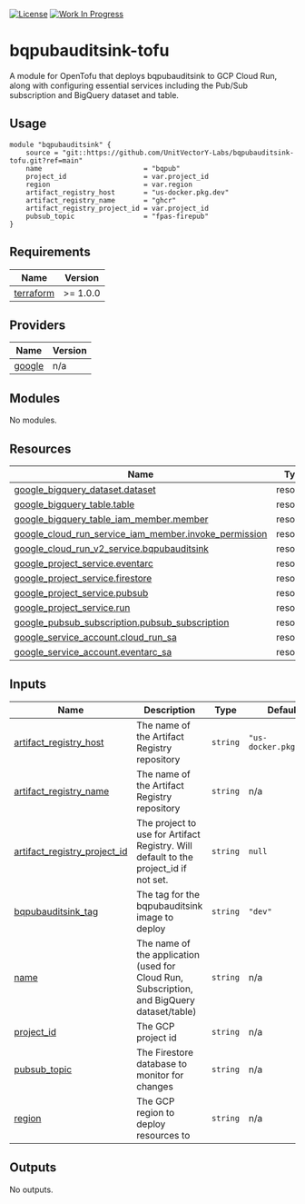 [![License](https://img.shields.io/badge/License-Apache%202.0-blue.svg)](https://opensource.org/licenses/Apache-2.0) [![Work In Progress](https://img.shields.io/badge/Status-Work%20In%20Progress-yellow)](https://guide.unitvectorylabs.com/bestpractices/status/#work-in-progress)

# bqpubauditsink-tofu

A module for OpenTofu that deploys bqpubauditsink to GCP Cloud Run, along with configuring essential services including the Pub/Sub subscription and BigQuery dataset and table.

## Usage

```hcl
module "bqpubauditsink" {
    source = "git::https://github.com/UnitVectorY-Labs/bqpubauditsink-tofu.git?ref=main"
    name                         = "bqpub"
    project_id                   = var.project_id
    region                       = var.region
    artifact_registry_host       = "us-docker.pkg.dev"
    artifact_registry_name       = "ghcr"
    artifact_registry_project_id = var.project_id
    pubsub_topic                 = "fpas-firepub"
}
```

<!-- BEGIN_TF_DOCS -->
## Requirements

| Name | Version |
|------|---------|
| <a name="requirement_terraform"></a> [terraform](#requirement\_terraform) | >= 1.0.0 |

## Providers

| Name | Version |
|------|---------|
| <a name="provider_google"></a> [google](#provider\_google) | n/a |

## Modules

No modules.

## Resources

| Name | Type |
|------|------|
| [google_bigquery_dataset.dataset](https://registry.terraform.io/providers/hashicorp/google/latest/docs/resources/bigquery_dataset) | resource |
| [google_bigquery_table.table](https://registry.terraform.io/providers/hashicorp/google/latest/docs/resources/bigquery_table) | resource |
| [google_bigquery_table_iam_member.member](https://registry.terraform.io/providers/hashicorp/google/latest/docs/resources/bigquery_table_iam_member) | resource |
| [google_cloud_run_service_iam_member.invoke_permission](https://registry.terraform.io/providers/hashicorp/google/latest/docs/resources/cloud_run_service_iam_member) | resource |
| [google_cloud_run_v2_service.bqpubauditsink](https://registry.terraform.io/providers/hashicorp/google/latest/docs/resources/cloud_run_v2_service) | resource |
| [google_project_service.eventarc](https://registry.terraform.io/providers/hashicorp/google/latest/docs/resources/project_service) | resource |
| [google_project_service.firestore](https://registry.terraform.io/providers/hashicorp/google/latest/docs/resources/project_service) | resource |
| [google_project_service.pubsub](https://registry.terraform.io/providers/hashicorp/google/latest/docs/resources/project_service) | resource |
| [google_project_service.run](https://registry.terraform.io/providers/hashicorp/google/latest/docs/resources/project_service) | resource |
| [google_pubsub_subscription.pubsub_subscription](https://registry.terraform.io/providers/hashicorp/google/latest/docs/resources/pubsub_subscription) | resource |
| [google_service_account.cloud_run_sa](https://registry.terraform.io/providers/hashicorp/google/latest/docs/resources/service_account) | resource |
| [google_service_account.eventarc_sa](https://registry.terraform.io/providers/hashicorp/google/latest/docs/resources/service_account) | resource |

## Inputs

| Name | Description | Type | Default | Required |
|------|-------------|------|---------|:--------:|
| <a name="input_artifact_registry_host"></a> [artifact\_registry\_host](#input\_artifact\_registry\_host) | The name of the Artifact Registry repository | `string` | `"us-docker.pkg.dev"` | no |
| <a name="input_artifact_registry_name"></a> [artifact\_registry\_name](#input\_artifact\_registry\_name) | The name of the Artifact Registry repository | `string` | n/a | yes |
| <a name="input_artifact_registry_project_id"></a> [artifact\_registry\_project\_id](#input\_artifact\_registry\_project\_id) | The project to use for Artifact Registry. Will default to the project\_id if not set. | `string` | `null` | no |
| <a name="input_bqpubauditsink_tag"></a> [bqpubauditsink\_tag](#input\_bqpubauditsink\_tag) | The tag for the bqpubauditsink image to deploy | `string` | `"dev"` | no |
| <a name="input_name"></a> [name](#input\_name) | The name of the application (used for Cloud Run, Subscription, and BigQuery dataset/table) | `string` | n/a | yes |
| <a name="input_project_id"></a> [project\_id](#input\_project\_id) | The GCP project id | `string` | n/a | yes |
| <a name="input_pubsub_topic"></a> [pubsub\_topic](#input\_pubsub\_topic) | The Firestore database to monitor for changes | `string` | n/a | yes |
| <a name="input_region"></a> [region](#input\_region) | The GCP region to deploy resources to | `string` | n/a | yes |

## Outputs

No outputs.
<!-- END_TF_DOCS -->

